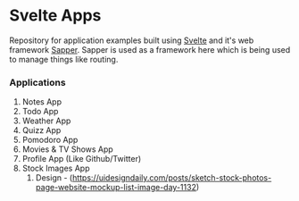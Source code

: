 # Svelte Apps

Repository for application examples built using [Svelte](https://svelte.dev) and it's web framework [Sapper](https://sapper.svelte.dev). Sapper is used as a framework here which is being used to manage things like routing.

### Applications

1. Notes App
2. Todo App
3. Weather App
4. Quizz App
5. Pomodoro App
6. Movies & TV Shows App
7. Profile App (Like Github/Twitter)
8. Stock Images App 
   1. Design - (https://uidesigndaily.com/posts/sketch-stock-photos-page-website-mockup-list-image-day-1132)
